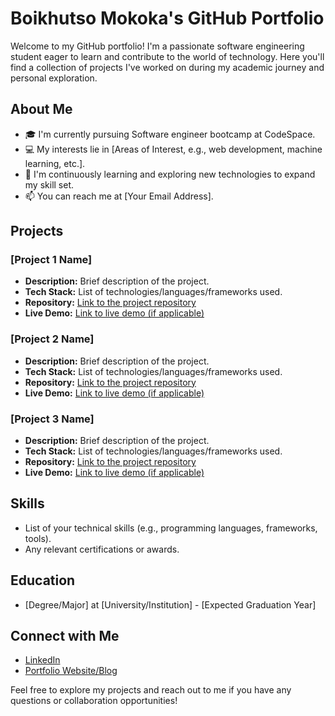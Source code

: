 # Boikhutso Mokoka's GitHub Portfolio

Welcome to my GitHub portfolio! I'm a passionate software engineering student eager to learn and contribute to the world of technology. Here you'll find a collection of projects I've worked on during my academic journey and personal exploration.

## About Me

- 🎓 I'm currently pursuing Software engineer bootcamp at CodeSpace.
- 💻 My interests lie in [Areas of Interest, e.g., web development, machine learning, etc.].
- 🌱 I'm continuously learning and exploring new technologies to expand my skill set.
- 📫 You can reach me at [Your Email Address].

## Projects

### [Project 1 Name]

- **Description:** Brief description of the project.
- **Tech Stack:** List of technologies/languages/frameworks used.
- **Repository:** [Link to the project repository](https://github.com/yourusername/project1)
- **Live Demo:** [Link to live demo (if applicable)](https://yourprojectdemo.com)

### [Project 2 Name]

- **Description:** Brief description of the project.
- **Tech Stack:** List of technologies/languages/frameworks used.
- **Repository:** [Link to the project repository](https://github.com/yourusername/project2)
- **Live Demo:** [Link to live demo (if applicable)](https://yourprojectdemo.com)

### [Project 3 Name]

- **Description:** Brief description of the project.
- **Tech Stack:** List of technologies/languages/frameworks used.
- **Repository:** [Link to the project repository](https://github.com/yourusername/project3)
- **Live Demo:** [Link to live demo (if applicable)](https://yourprojectdemo.com)

## Skills

- List of your technical skills (e.g., programming languages, frameworks, tools).
- Any relevant certifications or awards.

## Education

- [Degree/Major] at [University/Institution] - [Expected Graduation Year]

## Connect with Me

- [LinkedIn](https://www.linkedin.com/in/yourlinkedin)
- [Portfolio Website/Blog](https://yourwebsite.com)

Feel free to explore my projects and reach out to me if you have any questions or collaboration opportunities!

